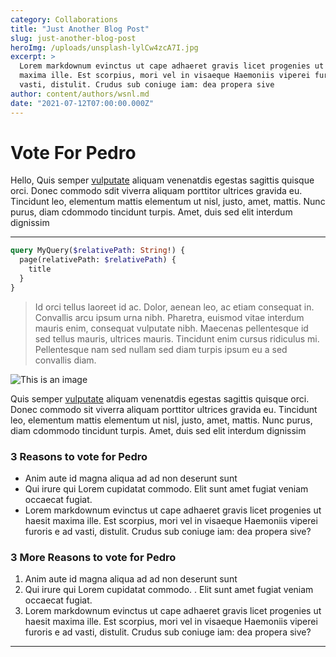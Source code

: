 ```yaml
---
category: Collaborations
title: "Just Another Blog Post"
slug: just-another-blog-post
heroImg: /uploads/unsplash-lylCw4zcA7I.jpg
excerpt: >
  Lorem markdownum evinctus ut cape adhaeret gravis licet progenies ut haesit
  maxima ille. Est scorpius, mori vel in visaeque Haemoniis viperei furoris e ad
  vasti, distulit. Crudus sub coniuge iam: dea propera sive
author: content/authors/wsnl.md
date: "2021-07-12T07:00:00.000Z"
---
```


# Vote For Pedro

Hello, Quis semper [vulputate](https://example.com) aliquam venenatdis egestas sagittis quisque orci. Donec commodo sdit viverra aliquam porttitor ultrices gravida eu. Tincidunt leo, elementum mattis elementum ut nisl, justo, amet, mattis. Nunc purus, diam cdommodo tincidunt turpis. Amet, duis sed elit interdum dignissim

---

```graphql
query MyQuery($relativePath: String!) {
  page(relativePath: $relativePath) {
    title
  }
}
```

> Id orci tellus laoreet id ac. Dolor, aenean leo, ac etiam consequat in. Convallis arcu ipsum urna nibh. Pharetra, euismod vitae interdum mauris enim, consequat vulputate nibh. Maecenas pellentesque id sed tellus mauris, ultrices mauris. Tincidunt enim cursus ridiculus mi. Pellentesque nam sed nullam sed diam turpis ipsum eu a sed convallis diam.

![This is an image](/uploads/unsplash-75EFpyXu3Wg.jpg)

Quis semper [vulputate](https://example.com) aliquam venenatdis egestas sagittis quisque orci. Donec commodo sit viverra aliquam porttitor ultrices gravida eu. Tincidunt leo, elementum mattis elementum ut nisl, justo, amet, mattis. Nunc purus, diam cdommodo tincidunt turpis. Amet, duis sed elit interdum dignissim

### 3 Reasons to vote for Pedro

- Anim aute id magna aliqua ad ad non deserunt sunt
- Qui irure qui Lorem cupidatat commodo. Elit sunt amet fugiat veniam occaecat fugiat.
- Lorem markdownum evinctus ut cape adhaeret gravis licet progenies ut haesit maxima ille. Est scorpius, mori vel in visaeque Haemoniis viperei furoris e ad vasti, distulit. Crudus sub coniuge iam: dea propera sive?

### 3 More Reasons to vote for Pedro

1. Anim aute id magna aliqua ad ad non deserunt sunt
2. Qui irure qui Lorem cupidatat commodo.
   . Elit sunt amet fugiat veniam occaecat fugiat.
3. Lorem markdownum evinctus ut cape adhaeret gravis licet progenies ut haesit maxima ille. Est scorpius, mori vel in visaeque Haemoniis viperei furoris e ad vasti, distulit. Crudus sub coniuge iam: dea propera sive?

---

